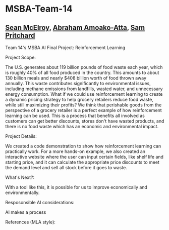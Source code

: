 # MSBA-Team-14
## [Sean McElroy](https://github.com/stmcelroy703/MSBA), [Abraham Amoako-Atta](https://github.com/atamoakoatta/ab), [Sam Pritchard](https://github.com/sjpritchard2001/About-Me)
Team 14's MSBA AI Final Project: Reinforcement Learning

Project Scope:

The U.S. generates about 119 billion pounds of food waste each year, which is roughly 40% of all food produced in the country. This amounts to about 130 billion meals and nearly $408 billion worth of food thrown away annually. This waste contributes significantly to environmental issues, including methane emissions from landfills, wasted water, and unnecessary energy consumption. What if we could use reinforcement learning to create a dynamic pricing strategy to help grocery retailers reduce food waste, while still maximizing their profits? We think that perishable goods from the perspective of a grocery retailer is a perfect example of how reinforcement learning can be used. This is a process that benefits all involved as customers can get better discounts, stores don't have wasted products, and there is no food waste which has an economic and environmental impact. 

Project Details:

We created a code demonstration to show how reinforcement learning can practically work. For a more hands-on example, we also created an interactive website where the user can input certain fields, like shelf life and starting price, and it can calculate the appropriate price discounts to meet the demand level and sell all stock before it goes to waste.

What's Next?:

With a tool like this, it is possible for us to improve economically and environmentally.

Resposonsible AI considerations:

AI makes a process 

References (MLA style): 

